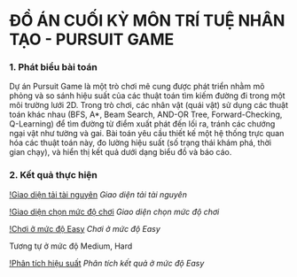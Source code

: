 # ĐỒ ÁN CUỐI KỲ MÔN TRÍ TUỆ NHÂN TẠO - PURSUIT GAME
### 1. Phát biểu bài toán
Dự án Pursuit Game là một trò chơi mê cung được phát triển nhằm mô phỏng và so sánh hiệu suất của các thuật toán tìm kiếm đường đi trong một môi trường lưới 2D. Trong trò chơi, các nhân vật (quái vật) sử dụng các thuật toán khác nhau (BFS, A*, Beam Search, AND-OR Tree, Forward-Checking, Q-Learning) để tìm đường từ điểm xuất phát đến lối ra, tránh các chướng ngại vật như tường và gai. Bài toán yêu cầu thiết kế một hệ thống trực quan hóa các thuật toán này, đo lường hiệu suất (số trạng thái khám phá, thời gian chạy), và hiển thị kết quả dưới dạng biểu đồ và báo cáo.
### 2. Kết quả thực hiện
[!Giao diện tải tài nguyên](Load_Tainguyen.png)
*Giao diện tải tài nguyên*

[!Giao diện chọn mức độ chơi](ChonLevel.png)
*Giao diện chọn mức độ chơi*

[!Chơi ở mức độ Easy](Easy.gif)
*Chơi ở mức độ Easy*
 
Tương tự ở mức độ Medium, Hard

[!Phân tích hiệu suất](Phantichketqua_Easy.png)
*Phân tích kết quả ở mức độ Easy*